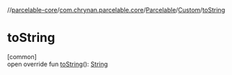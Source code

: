 //[parcelable-core](../../../../index.md)/[com.chrynan.parcelable.core](../../index.md)/[Parcelable](../index.md)/[Custom](index.md)/[toString](to-string.md)

# toString

[common]\
open override fun [toString](to-string.md)(): [String](https://kotlinlang.org/api/latest/jvm/stdlib/kotlin/-string/index.html)
